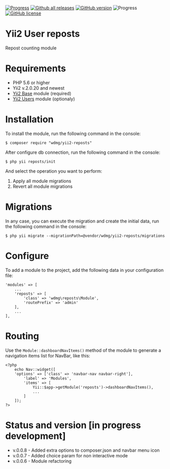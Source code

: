 [![Progress](https://img.shields.io/badge/required-Yii2_v2.0.13-blue.svg)](https://packagist.org/packages/yiisoft/yii2)
[![Github all releases](https://img.shields.io/github/downloads/wdmg/yii2-reposts/total.svg)](https://GitHub.com/wdmg/yii2-reposts/releases/)
[![GitHub version](https://badge.fury.io/gh/wdmg/yii2-reposts.svg)](https://github.com/wdmg/yii2-reposts)
![Progress](https://img.shields.io/badge/progress-in_development-red.svg)
[![GitHub license](https://img.shields.io/github/license/wdmg/yii2-reposts.svg)](https://github.com/wdmg/yii2-reposts/blob/master/LICENSE)

# Yii2 User reposts
Repost counting module

# Requirements 
* PHP 5.6 or higher
* Yii2 v.2.0.20 and newest
* [Yii2 Base](https://github.com/wdmg/yii2-base) module (required)
* [Yii2 Users](https://github.com/wdmg/yii2-users) module (optionaly)

# Installation
To install the module, run the following command in the console:

`$ composer require "wdmg/yii2-reposts"`

After configure db connection, run the following command in the console:

`$ php yii reposts/init`

And select the operation you want to perform:
  1) Apply all module migrations
  2) Revert all module migrations

# Migrations
In any case, you can execute the migration and create the initial data, run the following command in the console:

`$ php yii migrate --migrationPath=@vendor/wdmg/yii2-reposts/migrations`

# Configure
To add a module to the project, add the following data in your configuration file:

    'modules' => [
        ...
        'reposts' => [
            'class' => 'wdmg\reposts\Module',
            'routePrefix' => 'admin'
        ],
        ...
    ],

# Routing
Use the `Module::dashboardNavItems()` method of the module to generate a navigation items list for NavBar, like this:

    <?php
        echo Nav::widget([
        'options' => ['class' => 'navbar-nav navbar-right'],
            'label' => 'Modules',
            'items' => [
                Yii::$app->getModule('reposts')->dashboardNavItems(),
                ...
            ]
        ]);
    ?>

# Status and version [in progress development]
* v.0.0.8 - Added extra options to composer.json and navbar menu icon
* v.0.0.7 - Added choice param for non interactive mode
* v.0.0.6 - Module refactoring